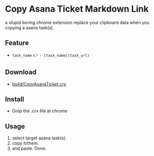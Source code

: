 # Copy Asana Ticket Markdown Link

a stupid boring chrome extension replace your clipboard data when you copying a asana task(s).

## Feature
- `task_name` :point_right: `- [task_name](task_url)`

## Download
- [build/CopyAsanaTicket.crx](https://github.com/commandp/CopyAsanaTicketMarkdownLink/raw/master/build/CopyAsanaTicket.crx)

## Install
- Drop the .crx file at chrome

## Usage
1. select target asana task(s).
2. copy it/them.
3. and paste.  Done.
